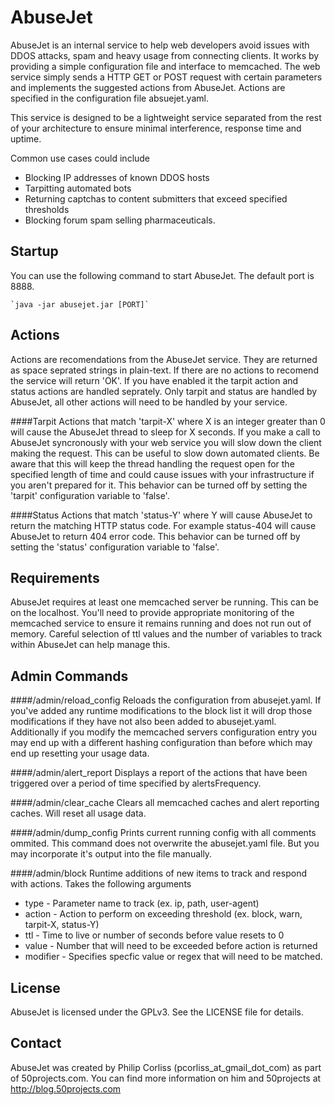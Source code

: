 AbuseJet
========

AbuseJet is an internal service to help web developers avoid issues with DDOS attacks, spam and heavy usage from connecting clients. It works by providing a simple configuration file and interface to memcached. The web service simply sends a HTTP GET or POST request with certain parameters and implements the suggested actions from AbuseJet. Actions are specified in the configuration file absuejet.yaml.

This service is designed to be a lightweight service separated from the rest of your architecture to ensure minimal interference, response time and uptime.

Common use cases could include

* Blocking IP addresses of known DDOS hosts
* Tarpitting automated bots
* Returning captchas to content submitters that exceed specified thresholds
* Blocking forum spam selling pharmaceuticals.

Startup
-------

You can use the following command to start AbuseJet. The default port is 8888.

	`java -jar abusejet.jar [PORT]`

Actions
-------

Actions are recomendations from the AbuseJet service. They are returned as space seprated strings in plain-text. If there are no actions to recomend the service will return 'OK'. If you have enabled it the tarpit action and status actions are handled seprately. Only tarpit and status are handled by AbuseJet, all other actions will need to be handled by your service.

####Tarpit
Actions that match 'tarpit-X' where X is an integer greater than 0 will cause the AbuseJet thread to sleep for X seconds. If you make a call to AbuseJet syncronously with your web service you will slow down the client making the request. This can be useful to slow down automated clients. Be aware that this will keep the thread handling the request open for the specified length of time and could cause issues with your infrastructure if you aren't prepared for it. This behavior can be turned off by setting the 'tarpit' configuration variable to 'false'.

####Status
Actions that match 'status-Y' where Y will cause AbuseJet to return the matching HTTP status code. For example status-404 will cause AbuseJet to return 404 error code. This behavior can be turned off by setting the 'status' configuration variable to 'false'.
  
Requirements
------------

AbuseJet requires at least one memcached server be running. This can be on the localhost. You'll need to provide appropriate monitoring of the memcached service to ensure it remains running and does not run out of memory. Careful selection of ttl values and the number of variables to track within AbuseJet can help manage this.

Admin Commands
--------------

####/admin/reload_config
Reloads the configuration from abusejet.yaml. If you've added any runtime modifications to the block list it will drop those modifications if they have not also been added to abusejet.yaml. Additionally if you modify the memcached servers configuration entry you may end up with a different hashing configuration than before which may end up resetting your usage data.

####/admin/alert_report
Displays a report of the actions that have been triggered over a period of time specified by alertsFrequency.

####/admin/clear_cache
Clears all memcached caches and alert reporting caches. Will reset all usage data.

####/admin/dump_config
Prints current running config with all comments ommited. This command does not overwrite the abusejet.yaml file. But you may incorporate it's output into the file manually.

####/admin/block
Runtime additions of new items to track and respond with actions. Takes the following arguments

* type - Parameter name to track (ex. ip, path, user-agent)
* action - Action to perform on exceeding threshold (ex. block, warn, tarpit-X, status-Y)
* ttl - Time to live or number of seconds before value resets to 0
* value - Number that will need to be exceeded before action is returned
* modifier - Specifies specfic value or regex that will need to be matched.

License
-------

AbuseJet is licensed under the GPLv3. See the LICENSE file for details.

Contact
-------

AbuseJet was created by Philip Corliss (pcorliss_at_gmail_dot_com) as part of 50projects.com. You can find more information on him and 50projects at http://blog.50projects.com 
